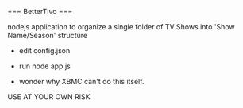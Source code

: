 === BetterTivo ===

nodejs application to organize a single folder of TV Shows into 'Show Name/Season' structure

- edit config.json

- run node app.js

- wonder why XBMC can't do this itself.

USE AT YOUR OWN RISK
